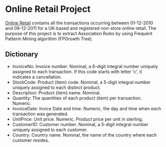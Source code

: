 # Online Retail Project
[Online Retail](http://archive.ics.uci.edu/ml/datasets/online+retail#) contains all the transactions occurring between 01-12-2010 and 09-12-2011 for a UK-based and registered non-store online retail. 
The purpose of this project is to extract Association Rules by using Frequent Patterm Mining algorithm (FPGrowth Tree).
## Dictionary
- InvoiceNo: Invoice number. Nominal, a 6-digit integral number uniquely assigned to each transaction. If this code starts with letter 'c', it indicates a cancellation. 
- StockCode: Product (item) code. Nominal, a 5-digit integral number uniquely assigned to each distinct product. 
- Description: Product (item) name. Nominal. 
- Quantity: The quantities of each product (item) per transaction. Numeric.	
- InvoiceDate: Invice Date and time. Numeric, the day and time when each transaction was generated. 
- UnitPrice: Unit price. Numeric, Product price per unit in sterling. 
- CustomerID: Customer number. Nominal, a 5-digit integral number uniquely assigned to each customer. 
- Country: Country name. Nominal, the name of the country where each customer resides.
